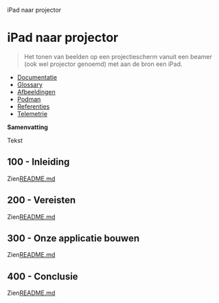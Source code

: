 iPad naar projector

# iPad naar projector

> Het tonen van beelden op een projectiescherm vanuit een beamer (ook wel projector genoemd) met aan de bron een iPad.

-   [Documentatie](./DOCUMENTATION.md)
-   [Glossary](./GLOSSARY.md)
-   [Afbeeldingen](./IMAGES.md)
-   [Podman](./PODMAN.md)
-   [Referenties](./REFERENCES.md)
-   [Telemetrie](./TELEMETRY.md)

**Samenvatting**

Tekst

## 100 - Inleiding

Zien[README.md](./100/README.md)

## 200 - Vereisten

Zien[README.md](./200/README.md)

## 300 - Onze applicatie bouwen

Zien[README.md](./300/README.md)

## 400 - Conclusie

Zien[README.md](./400/README.md)
